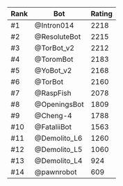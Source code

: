 Rank|Bot|Rating
---|---|---
#1|@Intron014|2218
#2|@ResoluteBot|2215
#3|@TorBot_v2|2212
#4|@ToromBot|2183
#5|@YoBot_v2|2168
#6|@TorBot|2160
#7|@RaspFish|2078
#8|@OpeningsBot|1809
#9|@Cheng-4|1788
#10|@FataliiBot|1563
#11|@Demolito_L6|1260
#12|@Demolito_L5|1060
#13|@Demolito_L4|924
#14|@pawnrobot|609

